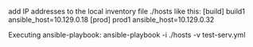 add IP addresses to the local inventory file ./hosts like this:
[build]
build1 ansible_host=10.129.0.18
[prod]
prod1 ansible_host=10.129.0.32

Executing ansible-playbook:
ansible-playbook -i ./hosts -v test-serv.yml

